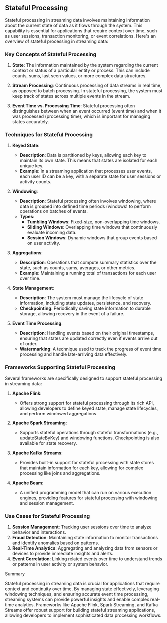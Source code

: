 ## Stateful Processing
Stateful processing in streaming data involves maintaining information about the current state of data as it flows through the system. This capability is essential for applications that require context over time, such as user sessions, transaction monitoring, or event correlations. Here's an overview of stateful processing in streaming data:

### Key Concepts of Stateful Processing

1. **State**: The information maintained by the system regarding the current context or status of a particular entity or process. This can include counts, sums, last seen values, or more complex data structures.

2. **Stream Processing**: Continuous processing of data streams in real time, as opposed to batch processing. In stateful processing, the system must keep track of states across multiple events in the stream.

3. **Event Time vs. Processing Time**: Stateful processing often distinguishes between when an event occurred (event time) and when it was processed (processing time), which is important for managing states accurately.

### Techniques for Stateful Processing

1. **Keyed State**:
   - **Description**: Data is partitioned by keys, allowing each key to maintain its own state. This means that states are isolated for each unique key.
   - **Example**: In a streaming application that processes user events, each user ID can be a key, with a separate state for user sessions or activity counts.

2. **Windowing**:
   - **Description**: Stateful processing often involves windowing, where data is grouped into defined time periods (windows) to perform operations on batches of events.
   - **Types**:
     - **Tumbling Windows**: Fixed-size, non-overlapping time windows.
     - **Sliding Windows**: Overlapping time windows that continuously evaluate incoming data.
     - **Session Windows**: Dynamic windows that group events based on user activity.

3. **Aggregations**:
   - **Description**: Operations that compute summary statistics over the state, such as counts, sums, averages, or other metrics.
   - **Example**: Maintaining a running total of transactions for each user over time.

4. **State Management**:
   - **Description**: The system must manage the lifecycle of state information, including state updates, persistence, and recovery.
   - **Checkpointing**: Periodically saving state information to durable storage, allowing recovery in the event of a failure.

5. **Event Time Processing**:
   - **Description**: Handling events based on their original timestamps, ensuring that states are updated correctly even if events arrive out of order.
   - **Watermarking**: A technique used to track the progress of event time processing and handle late-arriving data effectively.

### Frameworks Supporting Stateful Processing

Several frameworks are specifically designed to support stateful processing in streaming data:

1. **Apache Flink**:
   - Offers strong support for stateful processing through its rich API, allowing developers to define keyed state, manage state lifecycles, and perform windowed aggregations.

2. **Apache Spark Streaming**:
   - Supports stateful operations through stateful transformations (e.g., updateStateByKey) and windowing functions. Checkpointing is also available for state recovery.

3. **Apache Kafka Streams**:
   - Provides built-in support for stateful processing with state stores that maintain information for each key, allowing for complex processing like joins and aggregations.

4. **Apache Beam**:
   - A unified programming model that can run on various execution engines, providing features for stateful processing with windowing and session management.

### Use Cases for Stateful Processing

1. **Session Management**: Tracking user sessions over time to analyze behavior and interactions.
2. **Fraud Detection**: Maintaining state information to monitor transactions and identify anomalies based on patterns.
3. **Real-Time Analytics**: Aggregating and analyzing data from sensors or devices to provide immediate insights and alerts.
4. **Event Correlation**: Linking related events over time to understand trends or patterns in user activity or system behavior.

Summary

Stateful processing in streaming data is crucial for applications that require context and continuity over time. By managing state effectively, leveraging windowing techniques, and ensuring accurate event time processing, streaming systems can provide powerful insights and enable complex real-time analytics. Frameworks like Apache Flink, Spark Streaming, and Kafka Streams offer robust support for building stateful streaming applications, allowing developers to implement sophisticated data processing workflows.
